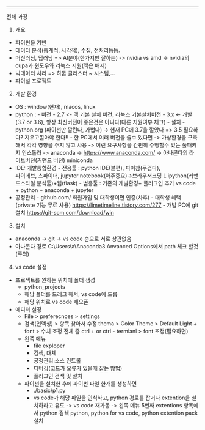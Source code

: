 ----------------------------------------------
전체 과정
1. 개요
 - 파이썬을 기반
 - 데이터 분석(통계적, 시각적), 수집, 전처리등등.
 - 머신러닝, 딥러닝 =>  AI분야(한가지만 잘하는)
   -> nvidia vs amd
   -> nvidia의 cupa가 윈도우와 리눅스 지원(맥은 배제)
 - 빅데이터 처리 => 하둡 클러스터 ~ 시스템,...
 - 파이널 프로젝트

2. 개발 환경
 - OS : window(현재), macos, linux
 - python : 
        - 버전
          - 2.7 <- 맥 기본 설치 버전, 리눅스 기본설치버전
          - 3.x <- 개발 (3.7 or 3.6), 항상 최신버전이 
                     좋은것은 아니다(다른 지원여부 체크) 
        - 설치
          - python.org (파이썬만 깔린다, 가볍다)
            -> 현재 PC에 3.7을 깔았다 => 3.5 필요하다?
                지우고깔아야 한다!!
          - 한 PC에서 여러 버전을 쓸수 있다면
            -> 가상환경을 구축해서 각각 영향을 주지 않고 사용
            -> 이런 요구사항을 간편히 수행할수 있는 
                풀패키지 인스톨러 -> anaconda
            -> https://www.anaconda.com/
            -> 아나콘다의 라이트버전(커맨드 버전)
                miniconda
 - IDE: 개발통합환경
         - 전용툴 :  python IDE(불편), 파이참(무겁다),  
                       파이데브, 스파이더, 
                       jupyter notebook(아주중요)->브라우저코딩
                        L ipython(커맨드스타일 분석툴)+웹(flask)
         - 범용툴 : 기존의 개발환경+ 플러그인 추가
                      vs code + python + anaconda + jupyter
 - 공정관리
         - github.com/ 회원가입 및 대학생이면 인증(차후)
           - 대학생 혜택(private 기능 무료 사용)
             https://limetimeline.tistory.com/277
         - 개발  PC에 git 설치 
           https://git-scm.com/download/win

3. 설치
 - anaconda -> git -> vs code 순으로 
   서로 상관없음
 - 아나콘다 경로
   C:\Users\a\Anaconda3
   Anvanced Options에서 path 체크 할것(주의)

4. vs code 설정
 - 프로젝트를 원하는 위치에 폴더 생성
   - python_projects
   - 해당 폴더를 드레그 해서, vs code에 드롭
   - 해당 위치로 vs code 재오픈
- 에디터 설정
   - File > preferecnces > settings
   - 검색(인덱싱) > 항목 찾아서 수정
      thema > Color Theme > Default Light +
      font > 수치 조정
      전체 줌 ctrl + or ctrl -
      termianl > font 조정(필요하면)
   - 왼쪽 메뉴
      - file exploper
      - 검색, 대체
      - 공정관리:소스 컨트롤
      - 디버깅(코드가 오류가 있을때 잡는 방법)
      - 플러그인 검색 및 설치
   - 파이썬을 설치한 후에 파이썬 파일 한개를 생성하면
      - ./basic/p1.py
      - vs code가 해당 파일을 인식하고, python 경로를 잡거나
        extention을 설치하라고 유도
        -> vs code  재가동
        -> 왼쪽 메뉴 5번째 extentions 항목에서 python 검색
           python, python for vs code, python extention pack
           설치   
     



